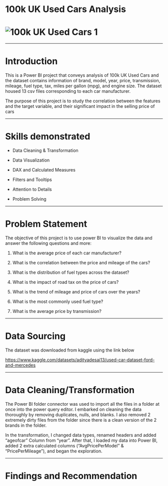 # 100k UK Used Cars Analysis
# ![100k UK Used Cars 1](https://github.com/Chidiogo-Ezeozue/My-First-Data-Analysis-Repo/assets/161604924/96200de3-8e13-4ad7-80d1-4a7a8ad7e028)

-------
# Introduction
This is a Power BI project that conveys analysis of 100k UK Used Cars and the dataset contains information of brand, model, year, price, transmission, mileage, fuel type, tax, miles per gallon (mpg),  and engine size. The dataset housed 13 csv files corresponding to each car manufacturer. 

The purpose of this project is to study the correlation between the features and the target variable, and their significant impact in the selling price of cars

-------
# Skills demonstrated
* Data Cleaning & Transformation

* Data Visualization

* DAX and Calculated Measures

* Filters and Tooltips

* Attention to Details

* Problem Solving

-------
# Problem Statement

The objective of this project is to use power BI to visualize the data and answer the following questions and more:

1. What is the average price of each car manufacturer?

2. What is the correlation between the price and mileage of the cars?

3. What is the distribution of fuel types across the dataset?

4. What is the impact of road tax on the price of cars?

5. What is the trend of mileage and price of cars over the years?

6. What is the most commonly used fuel type?

7. What is the average price by transmission?

-------
# Data Sourcing

 The dataset was downloaded from kaggle using the link below

https://www.kaggle.com/datasets/adityadesai13/used-car-dataset-ford-and-mercedes

------
# Data Cleaning/Transformation
The Power BI  folder connector was used to import all the files in a folder at once into the power query editor. I embarked on cleaning the data thoroughly by removing duplicates, nulls, and blanks. I also removed 2 extremely dirty files from the folder since there is a clean version of the 2 brands in the folder. 

In the transformation, I changed data types, renamed headers and added “ageofcar” Column from “year”. After that, I loaded my data into Power BI, added 2 extra calculated columns (“AvgPricePerModel” & “PricePerMileage”), and began the exploration.

------
# Findings and Recommendation

